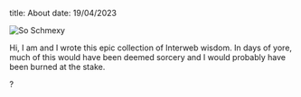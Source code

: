 title: About
date: 19/04/2023

![So Schmexy][my_sweet_photo]

Hi, I am <username> and I wrote this epic collection of Interweb
wisdom. In days of yore, much of this would have been deemed sorcery
and I would probably have been burned at the stake.

?

[my_sweet_photo]: {static}/images/campus.jpg
